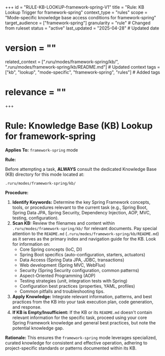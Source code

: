 +++
id = "RULE-KB-LOOKUP-framework-spring-V1"
title = "Rule: KB Lookup Trigger for framework-spring"
context_type = "rules"
scope = "Mode-specific knowledge base access conditions for framework-spring"
target_audience = ["framework-spring"]
granularity = "rule" # Changed from ruleset
status = "active"
last_updated = "2025-04-28" # Updated date
# version = ""
related_context = [".ruru/modes/framework-spring/kb/", ".ruru/modes/framework-spring/kb/README.md"] # Updated context
tags = ["kb", "lookup", "mode-specific", "framework-spring", "rules"] # Added tags
# relevance = ""
+++

# Rule: Knowledge Base (KB) Lookup for framework-spring

**Applies To:** `framework-spring` mode

**Rule:**

Before attempting a task, **ALWAYS** consult the dedicated Knowledge Base (KB) directory for this mode located at:

`.ruru/modes/framework-spring/kb/`

**Procedure:**

1.  **Identify Keywords:** Determine the key Spring Framework concepts, tools, or procedures relevant to the current task (e.g., Spring Boot, Spring Data JPA, Spring Security, Dependency Injection, AOP, MVC, testing, configuration).
2.  **Scan KB:** Review the filenames and content within `.ruru/modes/framework-spring/kb/` for relevant documents. Pay special attention to the `README.md` (`.ruru/modes/framework-spring/kb/README.md`) as it serves as the primary index and navigation guide for the KB. Look for information on:
    *   Core Spring concepts (IoC, DI)
    *   Spring Boot specifics (auto-configuration, starters, actuators)
    *   Data Access (Spring Data JPA, JDBC, transactions)
    *   Web development (Spring MVC, WebFlux)
    *   Security (Spring Security configuration, common patterns)
    *   Aspect-Oriented Programming (AOP)
    *   Testing strategies (unit, integration tests with Spring)
    *   Configuration best practices (properties, YAML, profiles)
    *   Common pitfalls and troubleshooting tips.
3.  **Apply Knowledge:** Integrate relevant information, patterns, and best practices from the KB into your task execution plan, code generation, and response.
4.  **If KB is Empty/Insufficient:** If the KB or its `README.md` doesn't contain relevant information for the specific task, proceed using your core Spring Framework knowledge and general best practices, but note the potential knowledge gap.

**Rationale:** This ensures the `framework-spring` mode leverages specialized, curated knowledge for consistent and effective operation, adhering to project-specific standards or patterns documented within its KB.
